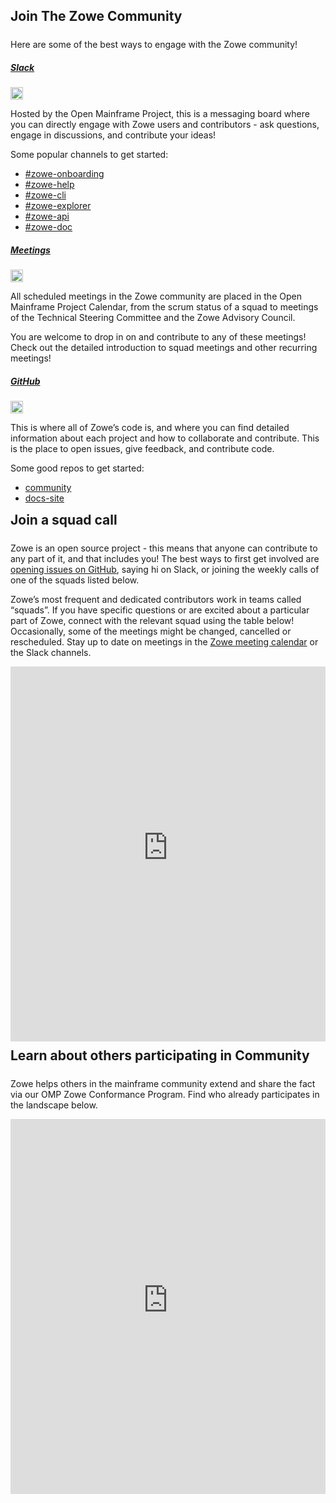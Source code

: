 ---
---

<!-- SPDX-License-Identifier: CC-BY-4.0 -->
<!-- Copyright Contributors to the Zowe project. -->

<style>
  #menu-community a.nav-link {
    background-color: #eeeeee;
    background-color: #eeeeee;
    color: black !important;
  }

  #menu-community.nav-item {
    background-color: #eeeeee;
  }
</style>

<section class="whitebackground">
    <h1 id="download" style="margin-bottom: 1.5rem">Join The Zowe Community</h1>
    <p>Here are some of the best ways to engage with the Zowe community!</p>
    <div class="card-deck">
        <div class="card mb-3 animated-tile">
            <div class="card-body">
                <div class="d-flex align-items-baseline">
                    <h5 class="text-left"><a href="{{ site.slack_url }}">Slack</a></h5>
                    <img class="ml-2" style="height: 20px" src="assets/img/slack-community.svg">
                </div>
                <p class="card-text">Hosted by the Open Mainframe Project, this is a messaging board where you can
                    directly engage with Zowe users and contributors - ask questions, engage in discussions, and
                    contribute your ideas!</p>
                <p>Some popular channels to get started:
                <ul>
                    <li><a href="{{ site.zowe_onboarding_slack_url }}">#zowe-onboarding</a></li>
                    <li><a href="{{ site.zowe_user_slack_url }}">#zowe-help</a></li>
                    <li><a href="{{ site.zowe_cli_slack_url }}">#zowe-cli</a></li>
                    <li><a href="{{ site.zowe_explorer_slack_url }}">#zowe-explorer</a></li>
                    <li><a href="{{ site.apiml_slack_url }}">#zowe-api</a></li>
                    <li><a href="{{ site.zowe_doc_slack_url }}">#zowe-doc</a></li>
                </ul>
                </p>
            </div>
        </div>
        <div class="card mb-3 animated-tile">
            <div class="card-body">
                <div class="d-flex align-items-baseline">
                    <h5 class="text-left"><a href="{{ site.omp_calendar_url }}">Meetings</a></h5>
                    <img class="ml-2" style="height: 20px" src="assets/img/calendar-community.svg">
                </div>
                <p class="card-text">All scheduled meetings in the Zowe community are placed in the Open Mainframe
                    Project Calendar, from the scrum status of a squad to meetings of the Technical Steering Committee
                    and the Zowe Advisory Council. </p>
                <p>You are welcome to drop in on and contribute to any of these meetings! Check out the detailed
                    introduction to squad meetings and other recurring meetings! </p>
            </div>
        </div>
        <div class="card mb-3 animated-tile">
            <div class="card-body">
                <div class="d-flex align-items-baseline">
                    <h5 class="text-left"><a href="{{ site.github_repo_url }}">GitHub</a></h5>
                    <img class="ml-2" style="height: 20px" src="assets/img/github-community.svg">
                </div>
                <p class="card-text">This is where all of Zowe’s code is, and where you can find detailed information
                    about each project and how to collaborate and contribute. This is the place to open issues, give
                    feedback, and contribute code.</p>
                <p>Some good repos to get started:
                <ul>
                    <li><a href="{{ site.zowe_community_repo_url }}">community</a></li>
                    <li><a href="{{ site.zowe_docs_repo_url }}">docs-site</a></li>
                </ul>
                </p>
            </div>
        </div>
    </div>
    <div>
        <h2 style="margin-bottom: 1.5rem; margin-top: 2%">Join a squad call</h2>
        <p>Zowe is an open source project - this means that anyone can contribute to any part of it, and that includes
            you! The best ways to first get involved are <a href="{{ site.create_zowe_issue_url }}">opening issues on
                GitHub</a>, saying hi on Slack, or joining the weekly calls of one of the squads listed below.</p>
        <p>Zowe’s most frequent and dedicated contributors work in teams called “squads”. If you have specific questions
            or are excited about a particular part of Zowe, connect with the relevant squad using the table below!
            Occasionally, some of the meetings might be changed, cancelled or rescheduled. Stay up to date on meetings
            in the <a href="{{ site.omp_calendar_url }}">Zowe meeting calendar</a> or the Slack channels.</p>
        <iframe class="mt-4" src="https://zoom-lfx.platform.linuxfoundation.org/meetings/zowe" style="border: 0"
                width="100%" height="600" frameborder="0" scrolling="no"></iframe>
    </div>
    <div>
        <h2 style="margin-bottom: 1.5rem; margin-top: 2%">Learn about others participating in Community</h2>
        <p>Zowe helps others in the mainframe community extend and share the fact via our OMP Zowe Conformance Program.
            Find who already participates in the landscape below.</p>
        <iframe frameBorder="0" id="landscape-v2" width="100%" height="600"
            src="https://landscape.openmainframeproject.org/pages/zowe-conformant"></iframe>
    </div>
</section>
